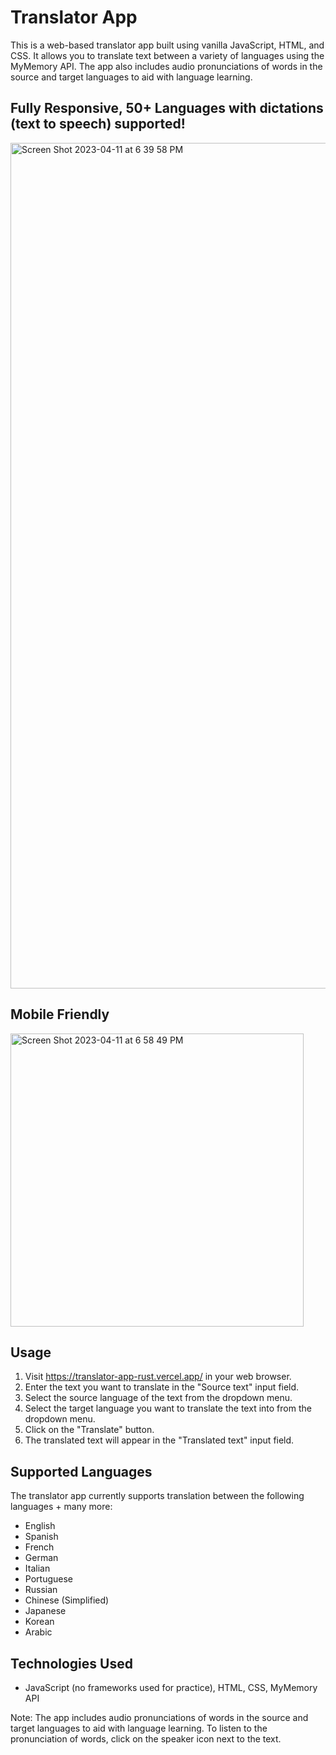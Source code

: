 # Translator App

This is a web-based translator app built using vanilla JavaScript, HTML, and CSS. It allows you to translate text between a variety of languages using the MyMemory API. The app also includes audio pronunciations of words in the source and target languages to aid with language learning.

## Fully Responsive, 50+ Languages with dictations (text to speech) supported!
<img width="1353" alt="Screen Shot 2023-04-11 at 6 39 58 PM" src="https://user-images.githubusercontent.com/57879193/231306391-97857d29-5c9f-40d8-b2c3-f456b9f49122.png">

## Mobile Friendly <br>
<img width="469" alt="Screen Shot 2023-04-11 at 6 58 49 PM" src="https://user-images.githubusercontent.com/57879193/231306635-efb3c615-4699-4507-b755-e4212fa91b78.png">

## Usage
1. Visit https://translator-app-rust.vercel.app/ in your web browser.
2. Enter the text you want to translate in the "Source text" input field.
3. Select the source language of the text from the dropdown menu.
4. Select the target language you want to translate the text into from the dropdown menu.
5. Click on the "Translate" button.
6. The translated text will appear in the "Translated text" input field.

## Supported Languages

The translator app currently supports translation between the following languages + many more: 

- English
- Spanish
- French
- German
- Italian
- Portuguese
- Russian
- Chinese (Simplified)
- Japanese
- Korean
- Arabic

## Technologies Used

- JavaScript (no frameworks used for practice), HTML, CSS, MyMemory API

Note: The app includes audio pronunciations of words in the source and target languages to aid with language learning. To listen to the pronunciation of words, click on the speaker icon next to the text.


